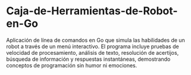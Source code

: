 # Caja-de-Herramientas-de-Robot-en-Go
Aplicación de línea de comandos en Go que simula las habilidades de un robot a través de un menú interactivo. El programa incluye pruebas de velocidad de procesamiento, análisis de texto, resolución de acertijos, búsqueda de información y respuestas instantáneas, demostrando conceptos de programación sin humor ni emociones.
